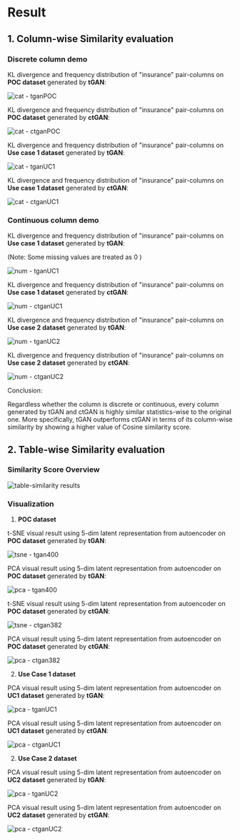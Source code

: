 # Result







## 1. Column-wise Similarity evaluation



### Discrete column demo

KL divergence and frequency distribution of "insurance" pair-columns on **POC dataset** generated by **tGAN**:

![cat - tganPOC](https://github.com/Olliang/Statistical-Similarity-Measurement/blob/master/images/cat%20-%20tganPOC.PNG)



KL divergence and frequency distribution of "insurance" pair-columns on **POC dataset** generated by **ctGAN**:

![cat - ctganPOC](https://github.com/Olliang/Statistical-Similarity-Measurement/blob/master/images/cat%20-%20ctganPOC.PNG)



KL divergence and frequency distribution of "insurance" pair-columns on **Use case 1 dataset** generated by **tGAN**:

![cat - tganUC1](https://github.com/Olliang/Statistical-Similarity-Measurement/blob/master/images/cat%20-%20tganUC1.PNG)

KL divergence and frequency distribution of "insurance" pair-columns on **Use case 1 dataset** generated by **ctGAN**:

![cat - ctganUC1](https://github.com/Olliang/Statistical-Similarity-Measurement/blob/master/images/cat%20-%20ctganUC1.PNG)





### Continuous column demo 



KL divergence and frequency distribution of "insurance" pair-columns on **Use case 1 dataset** generated by **tGAN**:

(Note: Some missing values are treated as 0 )

![num - tganUC1](https://github.com/Olliang/Statistical-Similarity-Measurement/blob/master/images/num%20-%20tganUC1.PNG)

KL divergence and frequency distribution of "insurance" pair-columns on **Use case 1 dataset** generated by **ctGAN**:

![num - ctganUC1](https://github.com/Olliang/Statistical-Similarity-Measurement/blob/master/images/num%20-%20ctganUC1.PNG)



KL divergence and frequency distribution of "insurance" pair-columns on **Use case 2 dataset** generated by **tGAN**:

![num - tganUC2](https://github.com/Olliang/Statistical-Similarity-Measurement/blob/master/images/num%20-%20tganUC2-2.PNG)



KL divergence and frequency distribution of "insurance" pair-columns on **Use case 2 dataset** generated by **ctGAN**:

![num - ctganUC2](https://github.com/Olliang/Statistical-Similarity-Measurement/blob/master/images/num%20-%20ctganUC2-2.PNG)



Conclusion:

Regardless whether the column is discrete or continuous, every column generated by tGAN and ctGAN is highly similar statistics-wise to the original one. More specifically, tGAN outperforms ctGAN in terms of its column-wise similarity by showing a higher value of Cosine similarity score.





## 2. Table-wise Similarity evaluation



### Similarity Score Overview

![table-similarity results](https://github.com/Olliang/Statistical-Similarity-Measurement/blob/master/images/table-similarity%20results.PNG)



### Visualization



1. **POC dataset**

t-SNE visual result using 5-dim latent representation from autoencoder on **POC dataset** generated by **tGAN**:

![tsne - tgan400](https://github.com/Olliang/Statistical-Similarity-Measurement/blob/master/images/tsne%20-%20tganPOC.PNG)

PCA visual result using 5-dim latent representation from autoencoder on **POC dataset** generated by **tGAN**:

![pca - tgan400](https://github.com/Olliang/Statistical-Similarity-Measurement/blob/master/images/pca%20-%20tganPOC.PNG)





t-SNE visual result using 5-dim latent representation from autoencoder on **POC dataset** generated by **ctGAN**:

![tsne - ctgan382](https://github.com/Olliang/Statistical-Similarity-Measurement/blob/master/images/tsne%20-%20ctganPOC.PNG)

PCA visual result using 5-dim latent representation from autoencoder on **POC dataset** generated by **ctGAN**:

![pca - ctgan382](https://github.com/Olliang/Statistical-Similarity-Measurement/blob/master/images/pca%20-%20ctganPOC.PNG)



2. **Use Case 1 dataset**

   

PCA visual result using 5-dim latent representation from autoencoder on **UC1 dataset** generated by **tGAN**:

![pca - tganUC1](https://github.com/Olliang/Statistical-Similarity-Measurement/blob/master/images/pca%20-%20tganUC1.PNG)



PCA visual result using 5-dim latent representation from autoencoder on **UC1 dataset** generated by **ctGAN**:

![pca - ctganUC1](https://github.com/Olliang/Statistical-Similarity-Measurement/blob/master/images/pca%20-%20ctganUC1.PNG)



2. **Use Case 2 dataset**

PCA visual result using 5-dim latent representation from autoencoder on **UC2 dataset** generated by **tGAN**:

![pca - tganUC2](https://github.com/Olliang/Statistical-Similarity-Measurement/blob/master/images/pca%20-%20tganUC2-2.PNG)

PCA visual result using 5-dim latent representation from autoencoder on **UC2 dataset** generated by **ctGAN**:

![pca - ctganUC2](https://github.com/Olliang/Statistical-Similarity-Measurement/blob/master/images/pca%20-%20ctganUC2-2.PNG)
